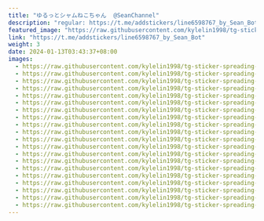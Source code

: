 ```yaml
---
title: "ゆるっとシャムねこちゃん  @SeanChannel"
description: "regular: https://t.me/addstickers/line6598767_by_Sean_Bot"
featured_image: "https://raw.githubusercontent.com/kylelin1998/tg-sticker-spreading-worldwide-images/main/img/e117f015-d01d-4f22-b67b-e944dd5df716.jpg"
link: "https://t.me/addstickers/line6598767_by_Sean_Bot"
weight: 3
date: 2024-01-13T03:43:37+08:00
images:
  - https://raw.githubusercontent.com/kylelin1998/tg-sticker-spreading-worldwide-images/main/img/e117f015-d01d-4f22-b67b-e944dd5df716.jpg
  - https://raw.githubusercontent.com/kylelin1998/tg-sticker-spreading-worldwide-images/main/img/fb994f7a-80e7-46f5-b1a3-85654e82ba4d.jpg
  - https://raw.githubusercontent.com/kylelin1998/tg-sticker-spreading-worldwide-images/main/img/49d799f0-d23d-4b98-b69b-d28ecd691719.jpg
  - https://raw.githubusercontent.com/kylelin1998/tg-sticker-spreading-worldwide-images/main/img/446ecc47-3d6d-4d76-a81b-80c8f9418375.jpg
  - https://raw.githubusercontent.com/kylelin1998/tg-sticker-spreading-worldwide-images/main/img/e6125c2e-f443-40d9-a1d9-427c450fbc10.jpg
  - https://raw.githubusercontent.com/kylelin1998/tg-sticker-spreading-worldwide-images/main/img/39f56972-0ccf-4f6b-9d15-84bbe6f7d36e.jpg
  - https://raw.githubusercontent.com/kylelin1998/tg-sticker-spreading-worldwide-images/main/img/2702118d-e0e0-4962-80b7-9deb5171b921.jpg
  - https://raw.githubusercontent.com/kylelin1998/tg-sticker-spreading-worldwide-images/main/img/f16c4846-3371-49aa-baa7-4e8ab032fc89.jpg
  - https://raw.githubusercontent.com/kylelin1998/tg-sticker-spreading-worldwide-images/main/img/b9cc3020-3b73-4519-9506-c24474df93e2.jpg
  - https://raw.githubusercontent.com/kylelin1998/tg-sticker-spreading-worldwide-images/main/img/fd778ac0-7085-4b89-86a1-c23b104c2468.jpg
  - https://raw.githubusercontent.com/kylelin1998/tg-sticker-spreading-worldwide-images/main/img/a0195d70-21e7-48b9-8dd2-dddd06cba0bf.jpg
  - https://raw.githubusercontent.com/kylelin1998/tg-sticker-spreading-worldwide-images/main/img/7f1ff4f2-83f5-4da9-baf8-5e30afecbb20.jpg
  - https://raw.githubusercontent.com/kylelin1998/tg-sticker-spreading-worldwide-images/main/img/60d16ad9-7e11-4120-8420-3e3081e24f86.jpg
  - https://raw.githubusercontent.com/kylelin1998/tg-sticker-spreading-worldwide-images/main/img/d459a9f5-aee0-429d-b8bd-313a11703b76.jpg
  - https://raw.githubusercontent.com/kylelin1998/tg-sticker-spreading-worldwide-images/main/img/288c7a31-f724-4aa0-9866-233e8f74860b.jpg
  - https://raw.githubusercontent.com/kylelin1998/tg-sticker-spreading-worldwide-images/main/img/63730053-05b0-4c19-a942-6a256afe377f.jpg
  - https://raw.githubusercontent.com/kylelin1998/tg-sticker-spreading-worldwide-images/main/img/39e8b2d1-8526-4fe2-a744-f0274c2c263c.jpg
  - https://raw.githubusercontent.com/kylelin1998/tg-sticker-spreading-worldwide-images/main/img/f6bd8ea4-84a5-4bf3-ae74-951dd2fb1d6f.jpg
  - https://raw.githubusercontent.com/kylelin1998/tg-sticker-spreading-worldwide-images/main/img/d7f318af-7ae7-4e0a-a5f4-cdee74cb832d.jpg
  - https://raw.githubusercontent.com/kylelin1998/tg-sticker-spreading-worldwide-images/main/img/66720365-d127-46b6-bccc-83659c9be497.jpg
---
```

